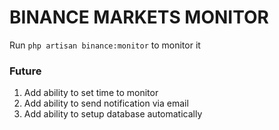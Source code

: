 # BINANCE MARKETS MONITOR

Run `php artisan binance:monitor` to monitor it

### Future

1. Add ability to set time to monitor
2. Add ability to send notification via email
3. Add ability to setup database automatically
